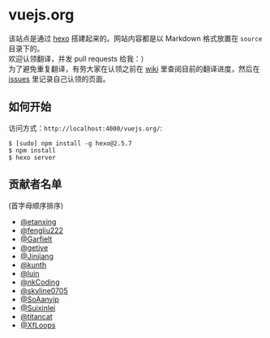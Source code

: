 # vuejs.org

该站点是通过 [hexo](http://hexo.io/) 搭建起来的。网站内容都是以 Markdown 格式放置在 `source` 目录下的。  
欢迎认领翻译，并发 pull requests 给我：）  
为了避免重复翻译，有劳大家在认领之前在 [wiki](https://github.com/Jinjiang/vuejs.org/wiki) 里查阅目前的翻译进度，然后在 [issues](https://github.com/Jinjiang/vuejs.org/issues) 里记录自己认领的页面。

## 如何开始

访问方式：`http://localhost:4000/vuejs.org/`:

```
$ [sudo] npm install -g hexo@2.5.7
$ npm install
$ hexo server
```

## 贡献者名单

(首字母顺序排序)

* [@etanxing](https://github.com/etanxing)
* [@fengliu222](https://github.com/fengliu222)
* [@Garfielt](https://github.com/Garfielt)
* [@getive](https://github.com/getive)
* [@Jinjiang](https://github.com/Jinjiang)
* [@kunth](https://github.com/kunth)
* [@luin](https://github.com/luin)
* [@nkCoding](https://github.com/nkCoding)
* [@skyline0705](https://github.com/skyline0705)
* [@SoAanyip](https://github.com/SoAanyip)
* [@Suixinlei](https://github.com/Suixinlei)
* [@titancat](http://github.com/titancat)
* [@XfLoops](https://github.com/XfLoops)

